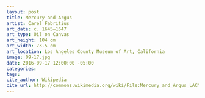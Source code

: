 ```yaml
---
layout: post
title: Mercury and Argus
artist: Carel Fabritius
art_date: c. 1645–1647
art_type: Oil on Canvas
art_height: 104 cm
art_width: 73.5 cm
art_location: Los Angeles County Museum of Art, California
image: 09-17.jpg
date: 2016-09-17 12:00:00 -05:00
categories:
tags:
cite_author: Wikipedia
cite_url: http://commons.wikimedia.org/wiki/File:Mercury_and_Argus_LACMA_M.90.20.jpg
---
```

